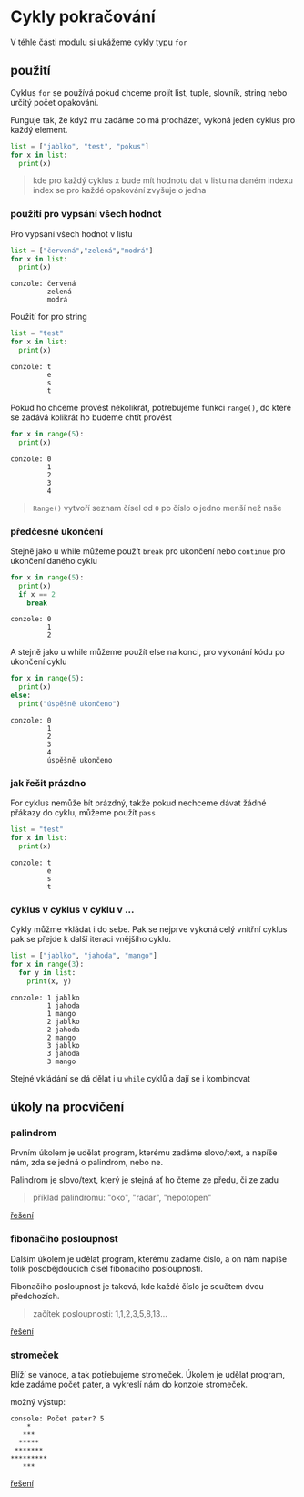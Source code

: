 # Cykly pokračování

V téhle části modulu si ukážeme cykly typu `for`

## použití

Cyklus `for` se používá pokud chceme projít list, tuple, slovník, string nebo určitý počet opakování.

Funguje tak, že když mu zadáme co má procházet, vykoná jeden cyklus pro každý element.

```python
list = ["jablko", "test", "pokus"]
for x in list:
  print(x)
```
> kde pro každý cyklus x bude mít hodnotu dat v listu na daném indexu
> index se pro každé opakování zvyšuje o jedna

### použití pro vypsání všech hodnot

Pro vypsání všech hodnot v listu

```python
list = ["červená","zelená","modrá"]
for x in list:
  print(x)
```
```
conzole: červená
         zelená
         modrá
```

Použití for pro string

```python
list = "test"
for x in list:
  print(x)
```
```
conzole: t
         e
         s
         t
```

Pokud ho chceme provést několikrát, potřebujeme funkci `range()`, do které se zadává kolikrát ho budeme chtít provést

```python
for x in range(5):
  print(x)
```
```
conzole: 0
         1
         2
         3
         4
```
> `Range()` vytvoří seznam čísel od `0` po číslo o jedno menší než naše

### předčesné ukončení

Stejně jako u while můžeme použít `break` pro ukončení nebo `continue` pro ukončení daného cyklu 

```python
for x in range(5):
  print(x)
  if x == 2
    break
```
```
conzole: 0
         1
         2
```

A stejně jako u while můžeme použít else na konci, pro vykonání kódu po ukončení cyklu

```python
for x in range(5):
  print(x)
else:
  print("úspěšně ukončeno")
```
```
conzole: 0
         1
         2
         3
         4
         úspěšně ukončeno
```

### jak řešit prázdno

For cyklus nemůže bít prázdný, takže pokud nechceme dávat žádné přákazy do cyklu, můžeme použít `pass`


```python
list = "test"
for x in list:
  print(x)
```
```
conzole: t
         e
         s
         t
```

### cyklus v cyklus v cyklu v ...

Cykly můžme vkládat i do sebe. Pak se nejprve vykoná celý vnitřní cyklus pak se přejde k další iteraci vnějšího cyklu.

```python
list = ["jablko", "jahoda", "mango"]
for x in range(3):
  for y in list:
    print(x, y)
```
```
conzole: 1 jablko
         1 jahoda
         1 mango
         2 jablko
         2 jahoda
         2 mango
         3 jablko
         3 jahoda
         3 mango
```

Stejné vkládání se dá dělat i u `while` cyklů a dají se i kombinovat

## úkoly na procvičení

### palindrom

Prvním úkolem je udělat program, kterému zadáme slovo/text, a napíše nám, zda se jedná o palindrom, nebo ne.

Palindrom je slovo/text, který je stejná ať ho čteme ze předu, či ze zadu

> příklad palindromu: "oko", "radar", "nepotopen"

[řešení](/content/python/ukoly/palindrom.py)

### fibonačiho posloupnost

Dalším úkolem je udělat program, kterému zadáme číslo, a on nám napíše tolik posobějdoucích čísel fibonačiho posloupnosti.

Fibonačiho posloupnost je taková, kde každé číslo je součtem dvou předchozích.

> začítek posloupnosti: 1,1,2,3,5,8,13...

[řešení](/content/python/ukoly/fibonaci_posloupnost.py)

### stromeček

Blíží se vánoce, a tak potřebujeme stromeček. Úkolem je udělat program, kde zadáme počet pater, a vykreslí nám do konzole stromeček.

možný výstup:
```
console: Počet pater? 5
    *
   ***
  *****
 *******
*********
   ***
```

[řešení](/content/python/ukoly/stromek.py)